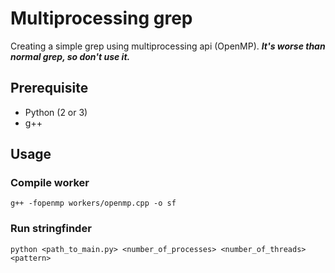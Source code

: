 # Multiprocessing grep
Creating a simple grep using multiprocessing api (OpenMP). ***It's worse than normal grep, so don't use it.***

## Prerequisite
- Python (2 or 3)
- g++

## Usage
### Compile worker
`g++ -fopenmp workers/openmp.cpp -o sf`
### Run stringfinder
`python <path_to_main.py> <number_of_processes> <number_of_threads> <pattern>`
